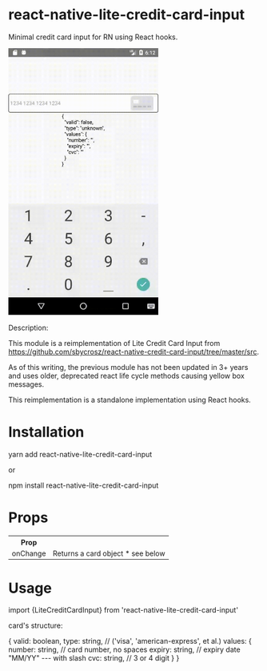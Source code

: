 # react-native-lite-credit-card-input
Minimal credit card input for RN using React hooks.

<img src="https://github.com/khkwan0/react-native-lite-credit-card-input/raw/master/demo/react-native-lite-credit-card-input-demo.gif" width="300" />

Description:

This module is a reimplementation of Lite Credit Card Input from https://github.com/sbycrosz/react-native-credit-card-input/tree/master/src.

As of this writing, the previous module has not been updated in 3+ years and uses older, deprecated react life cycle methods causing yellow box messages.

This reimplementation is a standalone implementation using React hooks.

# Installation

yarn add react-native-lite-credit-card-input

or

npm install react-native-lite-credit-card-input

# Props
<table>
 <tr><th>Prop</th><th></th></tr>
 <tr><td>onChange</td><td>Returns a card object * see below</td></tr>
</table>

# Usage
import {LiteCreditCardInput} from 'react-native-lite-credit-card-input'
 
 card's structure:
 
 {
   valid: boolean,
   type: string, // ('visa', 'american-express', et al.)
   values: {
     number: string,  // card number, no spaces
     expiry: string,  // expiry date "MM/YY"  --- with slash
     cvc: string, // 3 or 4 digit
   }
 }

